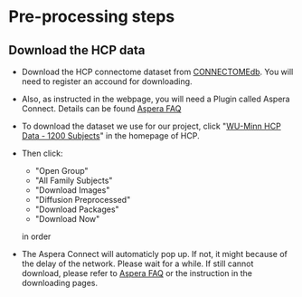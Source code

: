 # Pre-processing steps
## Download the HCP data
- Download the HCP connectome dataset from [CONNECTOMEdb](https://db.humanconnectome.org/). 
You will need to register an accound for downloading.

- Also, as instructed in the webpage, you will need a Plugin called Aspera Connect. Details can be found [Aspera FAQ](http://humanconnectome.org/documentation/connectomeDB/downloading/installing-aspera.html)

- To download the dataset we use for our project, click "[WU-Minn HCP Data - 1200 Subjects](https://db.humanconnectome.org/data/projects/HCP_1200)" in the homepage of HCP. 

- Then click:
  - "Open Group" 
  - "All Family Subjects" 
  - "Download Images" 
  - "Diffusion Preprocessed" 
  - "Download Packages" 
  - "Download Now"
  
  in order

- The Aspera Connect will automaticly pop up. If not, it might because of the delay of the network. Please wait for a while. If still cannot download, please refer to [Aspera FAQ](http://humanconnectome.org/documentation/connectomeDB/downloading/installing-aspera.html) or the instruction in the downloading pages. 

